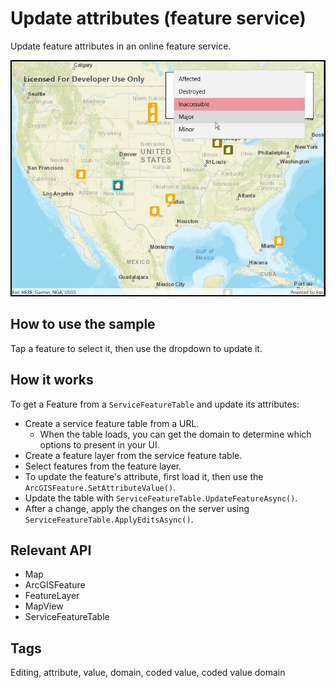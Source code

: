 ﻿# Update attributes (feature service)

Update feature attributes in an online feature service.

![](UpdateAttributes.jpg)

## How to use the sample

Tap a feature to select it, then use the dropdown to update it.

## How it works

To get a Feature from a `ServiceFeatureTable` and update its attributes:

* Create a service feature table from a URL.
    * When the table loads, you can get the domain to determine which options to present in your UI.
* Create a feature layer from the service feature table.
* Select features from the feature layer.
* To update the feature's attribute, first load it, then use the `ArcGISFeature.SetAttributeValue()`.
* Update the table with `ServiceFeatureTable.UpdateFeatureAsync()`.
* After a change, apply the changes on the server using `ServiceFeatureTable.ApplyEditsAsync()`.

## Relevant API

* Map
* ArcGISFeature
* FeatureLayer
* MapView
* ServiceFeatureTable

## Tags

Editing, attribute, value, domain, coded value, coded value domain